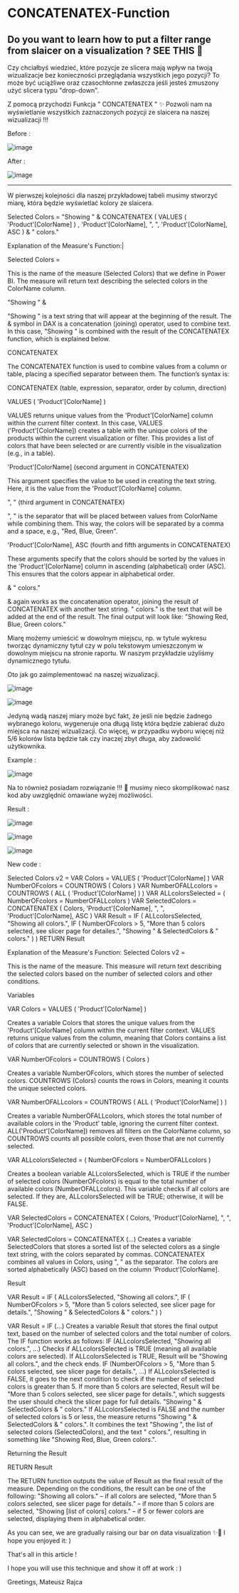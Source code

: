 # CONCATENATEX-Function
Do you want to learn how to put a filter range from slaicer on a visualization ? SEE THIS 🚀
----------------------
Czy chciałbyś wiedzieć, które pozycje ze slicera mają wpływ na twoją wizualizacje bez konieczności przeglądania wszystkich jego pozycji? 
To może być uciążliwe oraz czasochłonne zwłaszcza jeśli jesteś zmuszony użyć slicera typu "drop-down".

Z pomocą przychodzi Funkcja " CONCATENATEX " ✨ Pozwoli nam na wyświetlanie wszystkich zaznaczonych pozycji ze slaicera na naszej wizualizacji !!!

Before :  
 
![image](https://github.com/user-attachments/assets/6e5d0978-1269-4500-aaeb-0f1503a31d30)

After :

![image](https://github.com/user-attachments/assets/ac8d1037-09e1-421f-b764-e78499d63618)

-----------------------------

W pierwszej kolejności dla naszej przykładowej tabeli musimy stworzyć miarę, która będzie wyświetlać kolory ze slaicera.

Selected Colors = 
 "Showing " &
 CONCATENATEX ( 
    VALUES ( 'Product'[ColorName] ) ,
    'Product'[ColorName],
     ", ",
    'Product'[ColorName],
    ASC
 ) & " colors."

Explanation of the Measure's Function:|

Selected Colors =

This is the name of the measure (Selected Colors) that we define in Power BI. The measure will return text describing the selected colors in the ColorName column.

"Showing " &

"Showing " is a text string that will appear at the beginning of the result. The & symbol in DAX is a concatenation (joining) operator, used to combine text. In this case, "Showing " is combined with the result of the CONCATENATEX function, which is explained below.

CONCATENATEX

The CONCATENATEX function is used to combine values from a column or table, placing a specified separator between them. The function’s syntax is:

CONCATENATEX (table, expression, separator, order by column, direction)

VALUES ( 'Product'[ColorName] )

VALUES returns unique values from the 'Product'[ColorName] column within the current filter context. In this case, VALUES ('Product'[ColorName]) creates a table with the unique colors of the products within the current visualization or filter. This provides a list of colors that have been selected or are currently visible in the visualization (e.g., in a table).

'Product'[ColorName] (second argument in CONCATENATEX)

This argument specifies the value to be used in creating the text string. Here, it is the value from the 'Product'[ColorName] column.

", " (third argument in CONCATENATEX)

", " is the separator that will be placed between values from ColorName while combining them. This way, the colors will be separated by a comma and a space, e.g., "Red, Blue, Green".

'Product'[ColorName], ASC (fourth and fifth arguments in CONCATENATEX)

These arguments specify that the colors should be sorted by the values in the 'Product'[ColorName] column in ascending (alphabetical) order (ASC). This ensures that the colors appear in alphabetical order.

& " colors."

& again works as the concatenation operator, joining the result of CONCATENATEX with another text string. " colors." is the text that will be added at the end of the result. The final output will look like: "Showing Red, Blue, Green colors."

Miarę możemy umieścić w dowolnym miejscu, np. w tytule wykresu tworząc dynamiczny tytuł czy w polu tekstowym umieszczonym w dowolnym miejscu na stronie raportu. 
W naszym przykładzie użyliśmy dynamicznego tytułu.

Oto jak go zaimplementować na naszej wizualizacji. 

![image](https://github.com/user-attachments/assets/4e5165c0-7796-47ed-8f7c-22094fe3ab32)

![image](https://github.com/user-attachments/assets/42d1b789-e297-4d1d-87b8-9b7ebdb02cbd)

Jedyną wadą naszej miary może być fakt, że jeśli nie będzie żadnego wybranego koloru, wygeneruje ona długą listę która będzie zabierać dużo miejsca na naszej wizualizacji. Co więcej, w przypadku wyboru więcej niż 5/6 kolorów lista będzie tak czy inaczej zbyt długa, aby zadowolić użytkownika.

Example :

![image](https://github.com/user-attachments/assets/3303e1db-230c-411f-ab0a-d4df112006ae)

Na to również posiadam rozwiązanie !!! 🚀
musimy nieco skomplikować nasz kod aby uwzględnić omawiane wyżej możliwości. 

Result :

![image](https://github.com/user-attachments/assets/d556f19c-80a9-4447-afc4-6e1cc77d493f)

![image](https://github.com/user-attachments/assets/a1365bd6-78d1-4c24-8130-2f3012f8bdda)

![image](https://github.com/user-attachments/assets/62406abc-8d2f-497f-87d1-f002190f5eed)


New code : 


Selected Colors v2 = 
VAR Colors = VALUES ( 'Product'[ColorName] )
VAR NumberOFcolors = COUNTROWS ( Colors )
VAR NumberOFALLcolors =  COUNTROWS ( ALL ( 'Product'[ColorName] ) )
VAR ALLcolorsSelected = ( NumberOFcolors = NumberOFALLcolors )
VAR SelectedColors =
    CONCATENATEX (
        Colors,
        'Product'[ColorName],
        ", ",
        'Product'[ColorName],
        ASC
    )
VAR Result =
    IF (
        ALLcolorsSelected,
        "Showing all colors.",
        IF (
             NumberOFcolors > 5,
             "More than 5 colors selected, see slicer page for detailes.",
             "Showing " & SelectedColors & " colors."
        )
    )
RETURN
    Result




Explanation of the Measure's Function:
Selected Colors v2 =

This is the name of the measure. This measure will return text describing the selected colors based on the number of selected colors and other conditions.

Variables

VAR Colors = VALUES ( 'Product'[ColorName] )

Creates a variable Colors that stores the unique values from the 'Product'[ColorName] column within the current filter context.
VALUES returns unique values from the column, meaning that Colors contains a list of colors that are currently selected or shown in the visualization.



VAR NumberOFcolors = COUNTROWS ( Colors )

Creates a variable NumberOFcolors, which stores the number of selected colors.
COUNTROWS (Colors) counts the rows in Colors, meaning it counts the unique selected colors.

VAR NumberOFALLcolors = COUNTROWS ( ALL ( 'Product'[ColorName] ) )

Creates a variable NumberOFALLcolors, which stores the total number of available colors in the 'Product' table, ignoring the current filter context.
ALL('Product'[ColorName]) removes all filters on the ColorName column, so COUNTROWS counts all possible colors, even those that are not currently selected.


VAR ALLcolorsSelected = ( NumberOFcolors = NumberOFALLcolors )

Creates a boolean variable ALLcolorsSelected, which is TRUE if the number of selected colors (NumberOFcolors) is equal to the total number of available colors (NumberOFALLcolors).
This variable checks if all colors are selected. If they are, ALLcolorsSelected will be TRUE; otherwise, it will be FALSE.

VAR SelectedColors =
    CONCATENATEX (
        Colors,
        'Product'[ColorName],
        ", ",
        'Product'[ColorName],
        ASC
    )

VAR SelectedColors = CONCATENATEX (...)
Creates a variable SelectedColors that stores a sorted list of the selected colors as a single text string, with the colors separated by commas.
CONCATENATEX combines all values in Colors, using ", " as the separator.
The colors are sorted alphabetically (ASC) based on the column 'Product'[ColorName].

Result

VAR Result =
    IF (
        ALLcolorsSelected,
        "Showing all colors.",
        IF (
             NumberOFcolors > 5,
             "More than 5 colors selected, see slicer page for details.",
             "Showing " & SelectedColors & " colors."
        )
    )

VAR Result = IF (...)
Creates a variable Result that stores the final output text, based on the number of selected colors and the total number of colors. The IF function works as follows:
IF (ALLcolorsSelected, "Showing all colors.", ...)
Checks if ALLcolorsSelected is TRUE (meaning all available colors are selected).
If ALLcolorsSelected is TRUE, Result will be "Showing all colors.", and the check ends.
IF (NumberOFcolors > 5, "More than 5 colors selected, see slicer page for details.", ...)
If ALLcolorsSelected is FALSE, it goes to the next condition to check if the number of selected colors is greater than 5.
If more than 5 colors are selected, Result will be "More than 5 colors selected, see slicer page for details.", which suggests the user should check the slicer page for full details.
"Showing " & SelectedColors & " colors."
If ALLcolorsSelected is FALSE and the number of selected colors is 5 or less, the measure returns "Showing " & SelectedColors & " colors.".
It combines the text "Showing ", the list of selected colors (SelectedColors), and the text " colors.", resulting in something like "Showing Red, Blue, Green colors.".

Returning the Result

RETURN
    Result

The RETURN function outputs the value of Result as the final result of the measure.
Depending on the conditions, the result can be one of the following:
"Showing all colors." – if all colors are selected,
"More than 5 colors selected, see slicer page for details." – if more than 5 colors are selected,
"Showing [list of colors] colors." – if 5 or fewer colors are selected, displaying them in alphabetical order.


As you can see, we are gradually raising our bar on data visualization ✨🚀 
I hope you enjoyed it: )

That's all in this article !

I hope you will use this technique and show it off at work : )

Greetings, Mateusz Rajca



